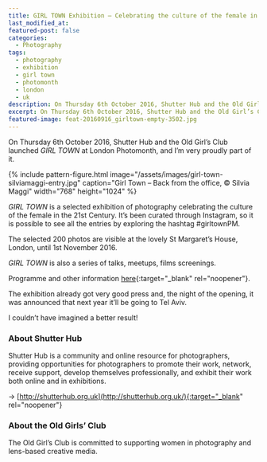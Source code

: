 ```yaml
---
title: GIRL TOWN Exhibition – Celebrating the culture of the female in the 21st century
last_modified_at:
featured-post: false
categories:
  - Photography
tags:
  - photography
  - exhibition
  - girl town
  - photomonth
  - london
  - uk
description: On Thursday 6th October 2016, Shutter Hub and the Old Girl’s Club launched GIRL TOWN at London Photomonth, and I’m proudly part of it.
excerpt: On Thursday 6th October 2016, Shutter Hub and the Old Girl’s Club launched GIRL TOWN at London Photomonth, and I’m proudly part of it.
featured-image: feat-20160916_girltown-empty-3502.jpg
---
```

On Thursday 6th October 2016, Shutter Hub and the Old Girl’s Club launched _GIRL TOWN_ at London Photomonth, and I’m very proudly part of it.

{% include pattern-figure.html image="/assets/images/girl-town-silviamaggi-entry.jpg" caption="Girl Town – Back from the office, &copy; Silvia Maggi" width="768" height="1024" %}

_GIRL TOWN_ is a selected exhibition of photography celebrating the culture of the female in the 21st Century. It’s been curated through Instagram, so it is possible to see all the entries by exploring the hashtag #girltownPM.

The selected 200 photos are visible at the lovely St Margaret’s House, London, until 1st November 2016.

_GIRL TOWN_ is also a series of talks, meetups, films screenings.

Programme and other information [here](http://shutterhub.org.uk/blog/girltownpm){:target="_blank" rel="noopener"}.

The exhibition already got very good press and, the night of the opening, it was announced that next year it’ll be going to Tel Aviv.

I couldn’t have imagined a better result!

### About Shutter Hub

Shutter Hub is a community and online resource for photographers, providing opportunities for photographers to promote their work, network, receive support, develop themselves professionally, and exhibit their work both online and in exhibitions.

&rarr; [http://shutterhub.org.uk](http://shutterhub.org.uk/){:target="_blank" rel="noopener"}

### About the Old Girls’ Club

The Old Girl’s Club is committed to supporting women in photography and lens-based creative media.

